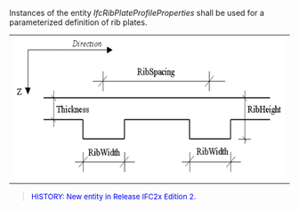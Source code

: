 ﻿Instances of the entity _IfcRibPlateProfileProperties_ shall be used for a parameterized definition of rib plates.

<table width="100%" border="0" cellpadding="0" cellspacing="0"> 
		<tr> 
		  <td><img src="figures/ribplateprofile.gif" width="600" height="261" border="0" align="LEFT"></td> 
		</tr> 
	 </table>

> <font color="#0000FF" size="-1">HISTORY: New entity in Release
		IFC2x Edition 2.</font>
